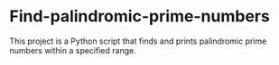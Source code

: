 # Find-palindromic-prime-numbers
 This project is a Python script that finds and prints palindromic prime numbers within a specified range.
